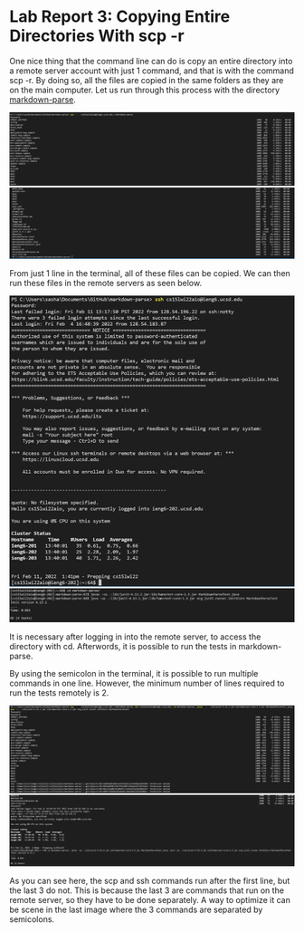 # Lab Report 3: Copying Entire Directories With scp -r

One nice thing that the command line can do is copy an entire directory into a remote server account with just 1 command, and that is with the command scp -r. By doing so, all the files are copied in the same folders as they are on the main computer. Let us run through this process with the directory [markdown-parse](https://github.com/Alexander-Kourjanski/markdown-parse).

![Image](CopyingMarkdownParse.PNG)
![Image](CopyingMarkdownParse2.PNG)

From just 1 line in the terminal, all of these files can be copied. We can then run these files in the remote servers as seen below.

![Image](LoggingInRemotelyWithRepo.PNG)
![Image](RunningMarkdownParseRemotely.PNG)

It is necessary after logging in into the remote server, to access the directory with cd. Afterwords, it is possible to run the tests in markdown-parse.

By using the semicolon in the terminal, it is possible to run multiple commands in one line. However, the minimum number of lines required to run the tests remotely is 2. 

![Image](RunningMarkdownParseRemotelyOptimized1.PNG)
![Image](RunningMarkdownParseRemotelyOptimized2.PNG)

As you can see here, the scp and ssh commands run after the first line, but the last 3 do not. This is because the last 3 are commands that run on the remote server, so they have to be done separately. A way to optimize it can be scene in the last image where the 3 commands are separated by semicolons.